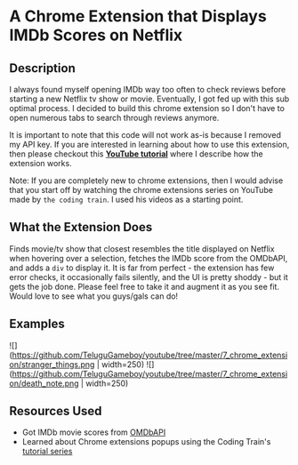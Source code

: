 # A Chrome Extension that Displays IMDb Scores on Netflix

## Description
I always found myself opening IMDb way too often to check reviews before starting a new Netflix tv show or movie. Eventually, I got fed up with this sub optimal process. I decided to build this chrome extension so I don't have to open numerous tabs to search through reviews anymore.

It is important to note that this code will not work as-is because I removed my API key. If you are interested in learning about how to use this extension, then please checkout this **[YouTube tutorial]()** where I describe how the extension works.

Note: If you are completely new to chrome extensions, then I would advise that you start off by watching the chrome extensions series on YouTube made by `the coding train`. I used his videos as a starting point.

## What the Extension Does
Finds movie/tv show that closest resembles the title displayed on Netflix when hovering over a selection, fetches the IMDb score from the OMDbAPI, and adds a `div` to display it. It is far from perfect - the extension has few error checks, it occasionally fails silently, and the UI is pretty shoddy - but it gets the job done. Please feel free to take it and augment it as you see fit. Would love to see what you guys/gals can do!

## Examples
![](https://github.com/TeluguGameboy/youtube/tree/master/7_chrome_extension/stranger_things.png | width=250)
![](https://github.com/TeluguGameboy/youtube/tree/master/7_chrome_extension/death_note.png | width=250)

## Resources Used
- Got IMDb movie scores from [OMDbAPI](http://www.omdbapi.com/)
- Learned about Chrome extensions popups using the Coding Train's [tutorial series](https://www.youtube.com/watch?9=&v=kP-UmHrxCYk)
